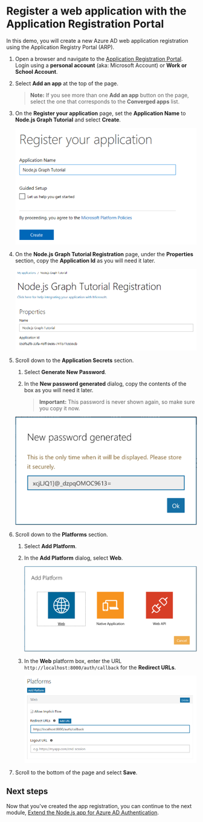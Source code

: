 # Register a web application with the Application Registration Portal

In this demo, you will create a new Azure AD web application registration using the Application Registry Portal (ARP).

1. Open a browser and navigate to the [Application Registration Portal](https://apps.dev.microsoft.com). Login using a **personal account** (aka: Microsoft Account) or **Work or School Account**.

1. Select **Add an app** at the top of the page.

    > **Note:** If you see more than one **Add an app** button on the page, select the one that corresponds to the **Converged apps** list.

1. On the **Register your application** page, set the **Application Name** to **Node.js Graph Tutorial** and select **Create**.

    ![Screenshot of creating a new app in the App Registration Portal website](/Images/arp-create-app-01.png)

1. On the **Node.js Graph Tutorial Registration** page, under the **Properties** section, copy the **Application Id** as you will need it later.

    ![Screenshot of newly created application's ID](/Images/arp-create-app-02.png)

1. Scroll down to the **Application Secrets** section.

    1. Select **Generate New Password**.
    1. In the **New password generated** dialog, copy the contents of the box as you will need it later.

        > **Important:** This password is never shown again, so make sure you copy it now.

    ![Screenshot of newly created application's password](/Images/arp-create-app-03.png)

1. Scroll down to the **Platforms** section.

    1. Select **Add Platform**.
    1. In the **Add Platform** dialog, select **Web**.

        ![Screenshot creating a platform for the app](/Images/arp-create-app-04.png)

    1. In the **Web** platform box, enter the URL `http://localhost:8000/auth/callback` for the **Redirect URLs**.

        ![Screenshot of the newly added Web platform for the application](/Images/arp-create-app-05.png)

1. Scroll to the bottom of the page and select **Save**.

## Next steps

Now that you've created the app registration, you can continue to the next module, [Extend the Node.js app for Azure AD Authentication](../03-add-aad-auth/README.md).